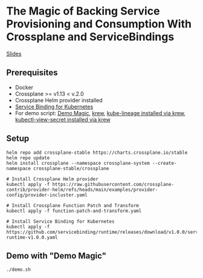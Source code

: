 # The Magic of Backing Service Provisioning and Consumption With Crossplane and ServiceBindings

[Slides](slides.pdf)

## Prerequisites
- Docker
- Crossplane >= v1.13 < v.2.0
- Crossplane Helm provider installed
- [Service Binding for Kubernetes](https://github.com/servicebinding/runtime)
- For demo script: [Demo Magic](https://github.com/paxtonhare/demo-magic), [krew](https://krew.sigs.k8s.io), [kube-lineage installed via krew](https://github.com/tohjustin/kube-lineage), [kubectl-view-secret
installed via krew](https://github.com/tohjustin/kube-lineage)

## Setup
```
helm repo add crossplane-stable https://charts.crossplane.io/stable
helm repo update
helm install crossplane --namespace crossplane-system --create-namespace crossplane-stable/crossplane

# Install Crossplane Helm provider
kubectl apply -f https://raw.githubusercontent.com/crossplane-contrib/provider-helm/refs/heads/main/examples/provider-config/provider-incluster.yaml

# Install Crossplane Function Patch and Transform
kubectl apply -f function-patch-and-transform.yaml

# Install Service Binding for Kubernetes
kubectl apply -f https://github.com/servicebinding/runtime/releases/download/v1.0.0/servicebinding-runtime-v1.0.0.yaml
```

## Demo with "Demo Magic"
```
./demo.sh
```

